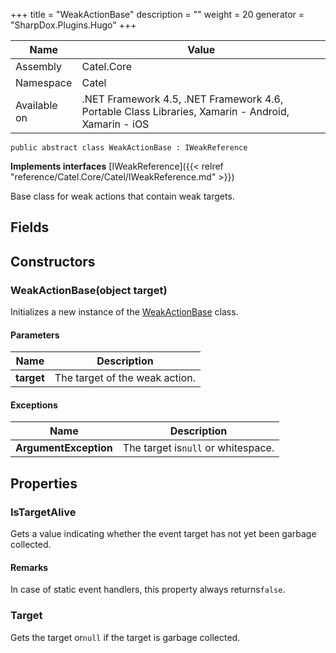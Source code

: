 

+++
title = "WeakActionBase" 
description = ""
weight = 20
generator = "SharpDox.Plugins.Hugo"
+++

Name|Value
---|---
Assembly|Catel.Core
Namespace|Catel
Available on|.NET Framework 4.5, .NET Framework 4.6, Portable Class Libraries, Xamarin - Android, Xamarin - iOS

```
public abstract class WeakActionBase : IWeakReference
```

**Implements interfaces**
[IWeakReference]({{&lt; relref "reference/Catel.Core/Catel/IWeakReference.md" &gt;}})

Base class for weak actions that contain weak targets.

## Fields

## Constructors

### WeakActionBase(object target)

Initializes a new instance of the [WeakActionBase](#) class.

#### Parameters

Name|Description
---|---
**target**|The target of the weak action.

#### Exceptions

Name|Description
---|---
**ArgumentException**|The target is`null` or whitespace.

## Properties

### IsTargetAlive

Gets a value indicating whether the event target has not yet been garbage collected.

#### Remarks

In case of static event handlers, this property always returns`false`.

### Target

Gets the target or`null` if the target is garbage collected.


